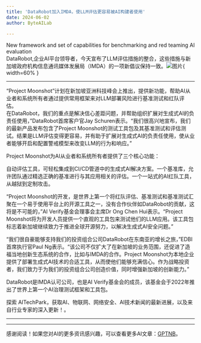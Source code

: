 ```yaml
---
title: 'DataRobot加入IMDA，使LLM评估更容易被AI构建者使用'
date: 2024-06-02
author: ByteAILab

---
```


New framework and set of capabilities for benchmarking and red teaming AI evaluation  
DataRobot,企业AI平台领导者，今天宣布了LLM评估措施的整合，这些措施与新加坡政府机构信息通讯媒体发展局（IMDA）的一项新倡议保持一致。![图片](https://ai-techpark.com/wp-content/uploads/2024/05/DataRobot-960x540.jpg){ width=60% }

---
“Project Moonshot”计划在新加坡亚洲科技峰会上推出，提供新功能，帮助AI从业者和系统所有者通过提供常用框架来对LLM部署风险进行基准测试和红队评估。  
在DataRobot，我们的重点是解决信心差距问题，并帮助组织扩展对生成式AI的负责任使用，”DataRobot首席客户官Jay Schuren表示。“我们很高兴地宣布，我们的最新产品发布包含了Project Moonshot的测试工具包及其基准测试和评估测试。结果是LLM评估变得更容易，并有助于扩展对生成式AI的负责任使用，使从业者能够开启和配置警戒模型来改变LLM的行为和响应。”

Project Moonshot为AI从业者和系统所有者提供了三个核心功能：

自动评估工具，可轻松集成到CI/CD管道中的生成式AI解决方案。一个基准库，允许团队通过精选正确的基准进行与其应用相关的评估。一个一站式的AI红队工具，从越狱到定制攻击。

“Project Moonshot的开发，是世界上第一个将红队评估、基准测试和基准测试汇聚在一个易于使用平台上的开源工具之一，没有合作伙伴如DataRobot的贡献，这将是不可能的，”AI Verify基金会理事会主席Dr Ong Chen Hui表示。“Project Moonshot将为开发人员提供一个直观的工具包来测试他们的LLM应用。该工具包标志着新加坡继续致力于推进全球开源努力，以解决生成式AI安全问题。”

“我们很自豪能够支持我们的投资组合公司DataRobot在东南亚的增长之旅，”EDBI首席执行官Paul Ng表示。“该公司不仅扩大了在新加坡的业务范围，还促进了造福当地创新生态系统的合作，比如与IMDA的合作。Project Moonshot为本地企业提供了部署生成式AI技术的合适工具，从而使他们能够充满信心。作为战略投资者，我们致力于为我们的投资组合公司创造价值，同时增强新加坡的创新能力。”

DataRobot是IMDA认可公司，也是AI Verify基金会的成员，该基金会于2022年推出了世界上第一个AI治理测试框架和工具包。

探索 AITechPark，获取AI、物联网、网络安全、AI技术新闻的最新进展，以及来自行业专家的深入更新！。

---
---
感谢阅读！如果您对AI的更多资讯感兴趣，可以查看更多AI文章：[GPTNB](https://gptnb.com)。